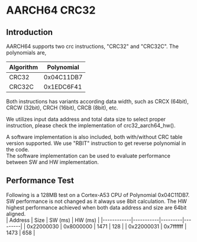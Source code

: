 # AARCH64 CRC32
## Introduction
AARCH64 supports two crc instructions, "CRC32" and "CRC32C". The polynomials are, <br>

| Algorithm | Polynomial |
|-----------|------------|
| CRC32     | 0x04C11DB7 |
| CRC32C    | 0x1EDC6F41 | <br>

Both instructions has variants according data width, such as CRCX (64bit), CRCW (32bit), CRCH (16bit), CRCB (8bit), etc. <br>

We utilizes input data address and total data size to select proper instruction, please check the implementation of crc32_aarch64_hw(). <br>

A software implementation is also included, both with/without CRC table version supported. We use "RBIT" instruction to get reverse polynomial in the code. <br>
The software implementation can be used to evaluate performance between SW and HW implementation. <br>

## Performance Test
Following is a 128MB test on a Cortex-A53 CPU of Polynomial 0x04C11DB7. SW performance is not changed as it always use 8bit calculation. The HW highest performance achieved when both data address and size are 64bit aligned.<br>
| Address    | Size      | SW (ms) | HW (ms) |
|------------|-----------|---------|---------|
| 0x22000030 | 0x8000000 | 1471    | 128     |
| 0x22000031 | 0x7ffffff | 1473    | 658     | <br>

